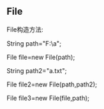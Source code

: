 ## File
File构造方法:

String path="F:\\a";

File file=new File(path);

String path2="a.txt";

File file2=new File(path,path2);

File file3=new File(file,path);

